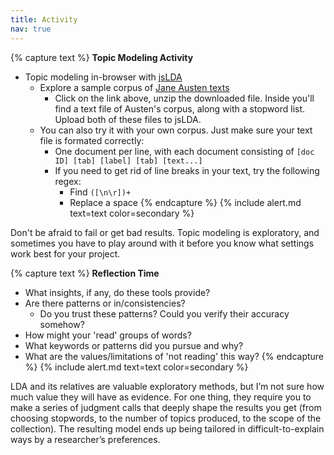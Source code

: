 ```yaml
---
title: Activity
nav: true
---
```


{% capture text %}
**Topic Modeling Activity** 
- Topic modeling in-browser with [jsLDA](https://mimno.infosci.cornell.edu/jsLDA/)
    - Explore a sample corpus of <a href="../data/austen.zip">Jane Austen texts</a>
        - Click on the link above, unzip the downloaded file. Inside you'll find a text file of Austen's corpus, along with a stopword list. Upload both of these files to jsLDA. 
    - You can also try it with your own corpus. Just make sure your text file is formated correctly:
        - One document per line, with each document consisting of `[doc ID] [tab] [label] [tab] [text...]`
        - If you need to get rid of line breaks in your text, try the following regex:
            - Find `([\n\r])+`
            - Replace a space
{% endcapture %}
{% include alert.md text=text color=secondary %}

Don't be afraid to fail or get bad results. Topic modeling is exploratory, and sometimes you have to play around with it before you know what settings work best for your project.


{% capture text %}
**Reflection Time** 
- What insights, if any, do these tools provide?
- Are there patterns or in/consistencies?
    - Do you trust these patterns? Could you verify their accuracy somehow?
- How might your 'read' groups of words?
- What keywords or patterns did you pursue and why?
- What are the values/limitations of 'not reading' this way?
{% endcapture %}
{% include alert.md text=text color=secondary %}

LDA and its relatives are valuable exploratory methods, but I’m not sure how much value they will have as evidence.
For one thing, they require you to make a series of judgment calls that deeply shape the results you get (from choosing stopwords, to the number of topics produced, to the scope of the collection).
The resulting model ends up being tailored in difficult-to-explain ways by a researcher’s preferences.
